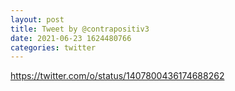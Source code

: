 ```yaml
--- 
layout: post 
title: Tweet by @contrapositiv3 
date: 2021-06-23 1624480766 
categories: twitter 
--- 
```

https://twitter.com/o/status/1407800436174688262